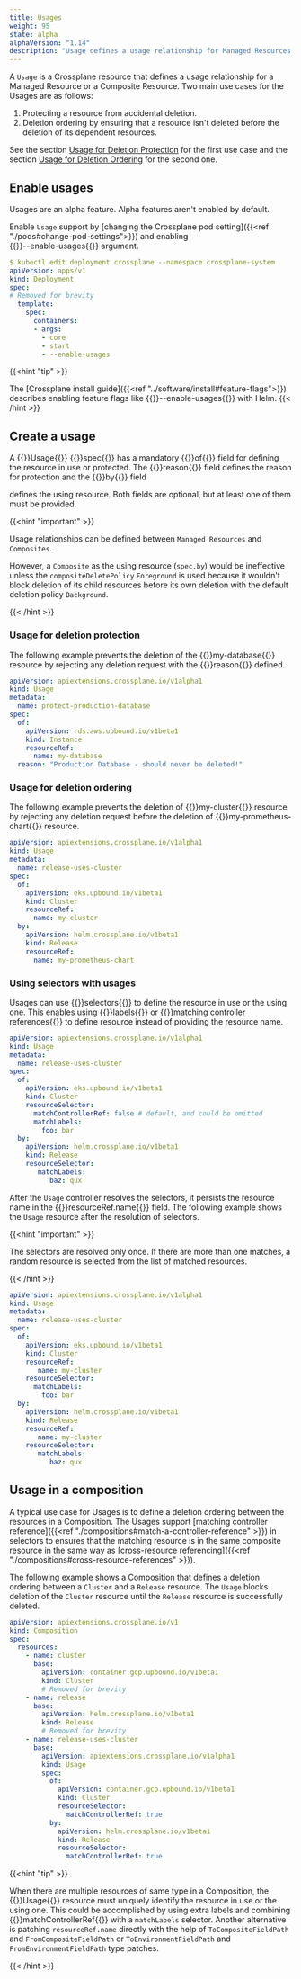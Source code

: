 ```yaml
---
title: Usages
weight: 95
state: alpha
alphaVersion: "1.14"
description: "Usage defines a usage relationship for Managed Resources or Composites"
---
```


A `Usage` is a Crossplane resource that defines a usage relationship for a 
Managed Resource or a Composite Resource. Two main use cases for the Usages are
as follows:

1. Protecting a resource from accidental deletion.
2. Deletion ordering by ensuring that a resource isn't deleted before the 
   deletion of its dependent resources.

See the section [Usage for Deletion Protection](#usage-for-deletion-protection) for the
first use case and the section [Usage for Deletion Ordering](#usage-for-deletion-ordering)
for the second one.

## Enable usages
Usages are an alpha feature. Alpha features aren't enabled by default.

Enable `Usage` support by 
[changing the Crossplane pod setting]({{<ref "./pods#change-pod-settings">}})
and enabling  
{{<hover label="deployment" line="12">}}--enable-usages{{</hover>}}
argument.

```yaml {label="deployment",copy-lines="12"}
$ kubectl edit deployment crossplane --namespace crossplane-system
apiVersion: apps/v1
kind: Deployment
spec:
# Removed for brevity
  template:
    spec:
      containers:
      - args:
        - core
        - start
        - --enable-usages
```

{{<hint "tip" >}}

The [Crossplane install guide]({{<ref "../software/install#feature-flags">}}) 
describes enabling feature flags like 
{{<hover label="deployment" line="12">}}\-\-enable-usages{{</hover>}}
with Helm.
{{< /hint >}}

<!-- vale Google.Headings = NO -->
## Create a usage
<!-- vale Google.Headings = YES -->

A {{<hover label="protect" line="2">}}Usage{{</hover>}}
{{<hover label="protect" line="5">}}spec{{</hover>}} has a mandatory
{{<hover label="protect" line="6">}}of{{</hover>}} field for defining the resource
in use or protected. The 
{{<hover label="protect" line="11">}}reason{{</hover>}} field defines the reason
for protection and the {{<hover label="order" line="11">}}by{{</hover>}} field
<!-- vale write-good.Passive = NO -->
defines the using resource. Both fields are optional, but at least one of them
must be provided.
<!-- vale write-good.Passive = YES -->

{{<hint "important" >}}
<!-- vale write-good.Passive = NO -->
Usage relationships can be defined between `Managed Resources` and `Composites`.
<!-- vale write-good.TooWordy = NO -->
However, a `Composite` as the using resource (`spec.by`) would be ineffective
unless the `compositeDeletePolicy` `Foreground` is used because it wouldn't block
deletion of its child resources before its own deletion with the default deletion
policy `Background`.
<!-- vale write-good.TooWordy = YES -->
<!-- vale write-good.Passive = YES -->
{{< /hint >}}

### Usage for deletion protection

The following example prevents the deletion of the 
{{<hover label="protect" line="10">}}my-database{{</hover>}} resource by rejecting
any deletion request with the
{{<hover label="protect" line="11">}}reason{{</hover>}} defined.

```yaml {label="protect"}
apiVersion: apiextensions.crossplane.io/v1alpha1
kind: Usage
metadata:
  name: protect-production-database
spec:
  of:
    apiVersion: rds.aws.upbound.io/v1beta1
    kind: Instance
    resourceRef:
      name: my-database
  reason: "Production Database - should never be deleted!"
```

### Usage for deletion ordering

The following example prevents the deletion of
{{<hover label="order" line="10">}}my-cluster{{</hover>}} resource by rejecting
any deletion request before the deletion of 
{{<hover label="order" line="15">}}my-prometheus-chart{{</hover>}} resource.

```yaml {label="order"}
apiVersion: apiextensions.crossplane.io/v1alpha1
kind: Usage
metadata:
  name: release-uses-cluster
spec:
  of:
    apiVersion: eks.upbound.io/v1beta1
    kind: Cluster
    resourceRef:
      name: my-cluster
  by:
    apiVersion: helm.crossplane.io/v1beta1
    kind: Release
    resourceRef:
      name: my-prometheus-chart
```

### Using selectors with usages

Usages can use {{<hover label="selectors" line="9">}}selectors{{</hover>}}
to define the resource in use or the using one.
This enables using {{<hover label="selectors" line="12">}}labels{{</hover>}} or
{{<hover label="selectors" line="10">}}matching controller references{{</hover>}}
to define resource instead of providing the resource name.

```yaml {label="selectors"}
apiVersion: apiextensions.crossplane.io/v1alpha1
kind: Usage
metadata:
  name: release-uses-cluster
spec:
  of:
    apiVersion: eks.upbound.io/v1beta1
    kind: Cluster
    resourceSelector:
      matchControllerRef: false # default, and could be omitted
      matchLabels:
        foo: bar
  by:
    apiVersion: helm.crossplane.io/v1beta1
    kind: Release
    resourceSelector:
       matchLabels:
          baz: qux
```

After the `Usage` controller resolves the selectors, it persists the resource
name in the 
{{<hover label="selectors-resolved" line="10">}}resourceRef.name{{</hover>}}
field. The following example shows the `Usage` resource after the resolution of
selectors.

{{<hint "important" >}}
<!-- vale write-good.Passive = NO -->
The selectors are resolved only once. If there are more than one matches, a
random resource is selected from the list of matched resources.
<!-- vale write-good.Passive = YES -->
{{< /hint >}}

```yaml {label="selectors-resolved"}
apiVersion: apiextensions.crossplane.io/v1alpha1
kind: Usage
metadata:
  name: release-uses-cluster
spec:
  of:
    apiVersion: eks.upbound.io/v1beta1
    kind: Cluster
    resourceRef:
       name: my-cluster
    resourceSelector:
      matchLabels:
        foo: bar
  by:
    apiVersion: helm.crossplane.io/v1beta1
    kind: Release
    resourceRef:
       name: my-cluster
    resourceSelector:
       matchLabels:
          baz: qux
```

## Usage in a composition

A typical use case for Usages is to define a deletion ordering between the
resources in a Composition. The Usages support
[matching controller reference]({{<ref "./compositions#match-a-controller-reference" >}})
in selectors to ensures that the matching resource is in the same composite
resource in the same way as [cross-resource referencing]({{<ref "./compositions#cross-resource-references" >}}).

The following example shows a Composition that defines a deletion ordering
between a `Cluster` and a `Release` resource. The `Usage` blocks deletion of
the `Cluster` resource until the `Release` resource is successfully deleted.

```yaml {label="composition"}
apiVersion: apiextensions.crossplane.io/v1
kind: Composition
spec:
  resources:
    - name: cluster
      base:
        apiVersion: container.gcp.upbound.io/v1beta1
        kind: Cluster
        # Removed for brevity
    - name: release
      base:
        apiVersion: helm.crossplane.io/v1beta1
        kind: Release
        # Removed for brevity
    - name: release-uses-cluster
      base:
        apiVersion: apiextensions.crossplane.io/v1alpha1
        kind: Usage
        spec:
          of:
            apiVersion: container.gcp.upbound.io/v1beta1
            kind: Cluster
            resourceSelector:
              matchControllerRef: true
          by:
            apiVersion: helm.crossplane.io/v1beta1
            kind: Release
            resourceSelector:
              matchControllerRef: true
```

{{<hint "tip" >}}

<!-- vale write-good.Passive = NO -->
When there are multiple resources of same type in a Composition, the
{{<hover label="composition" line="18">}}Usage{{</hover>}} resource must
uniquely identify the resource in use or the using one. This could be
accomplished by using extra labels and combining
{{<hover label="composition" line="24">}}matchControllerRef{{</hover>}}
with a `matchLabels` selector. Another alternative is patching `resourceRef.name`
directly with the help of `ToCompositeFieldPath` and `FromCompositeFieldPath`
or `ToEnvironmentFieldPath` and `FromEnvironmentFieldPath` type patches. 
<!-- vale write-good.Passive = YES -->
{{< /hint >}}